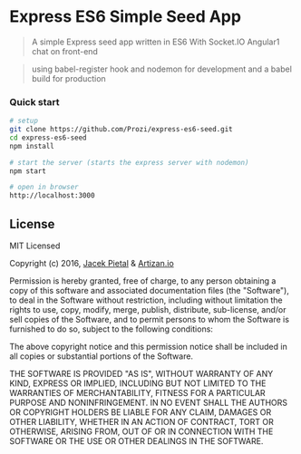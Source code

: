 # Express ES6 Simple Seed App

> A simple Express seed app written in ES6
With Socket.IO Angular1 chat on front-end

> using babel-register hook and nodemon for development
and a babel build for production

### Quick start

```bash
# setup
git clone https://github.com/Prozi/express-es6-seed.git  
cd express-es6-seed  
npm install  

# start the server (starts the express server with nodemon)
npm start 

# open in browser
http://localhost:3000
```


## License

MIT Licensed

Copyright (c) 2016, [Jacek Pietal](http://zapraszam.net) & [Artizan.io](https://artizan.io)

Permission is hereby granted, free of charge, to any person obtaining a copy of this software and associated
documentation files (the "Software"), to deal in the Software without restriction, including without limitation the
rights to use, copy, modify, merge, publish, distribute, sub-license, and/or sell copies of the Software, and to
permit persons to whom the Software is furnished to do so, subject to the following conditions:

The above copyright notice and this permission notice shall be included in all copies or substantial portions of the
Software.

THE SOFTWARE IS PROVIDED "AS IS", WITHOUT WARRANTY OF ANY KIND, EXPRESS OR IMPLIED, INCLUDING BUT NOT LIMITED TO THE
WARRANTIES OF MERCHANTABILITY, FITNESS FOR A PARTICULAR PURPOSE AND NONINFRINGEMENT. IN NO EVENT SHALL THE AUTHORS OR
COPYRIGHT HOLDERS BE LIABLE FOR ANY CLAIM, DAMAGES OR OTHER LIABILITY, WHETHER IN AN ACTION OF CONTRACT, TORT OR
OTHERWISE, ARISING FROM, OUT OF OR IN CONNECTION WITH THE SOFTWARE OR THE USE OR OTHER DEALINGS IN THE SOFTWARE.
